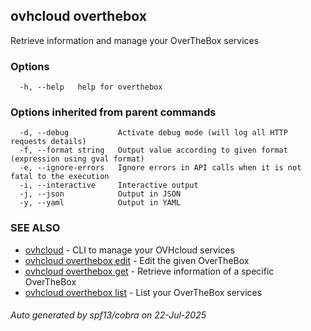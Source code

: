 ## ovhcloud overthebox

Retrieve information and manage your OverTheBox services

### Options

```
  -h, --help   help for overthebox
```

### Options inherited from parent commands

```
  -d, --debug           Activate debug mode (will log all HTTP requests details)
  -f, --format string   Output value according to given format (expression using gval format)
  -e, --ignore-errors   Ignore errors in API calls when it is not fatal to the execution
  -i, --interactive     Interactive output
  -j, --json            Output in JSON
  -y, --yaml            Output in YAML
```

### SEE ALSO

* [ovhcloud](ovhcloud.md)	 - CLI to manage your OVHcloud services
* [ovhcloud overthebox edit](ovhcloud_overthebox_edit.md)	 - Edit the given OverTheBox
* [ovhcloud overthebox get](ovhcloud_overthebox_get.md)	 - Retrieve information of a specific OverTheBox
* [ovhcloud overthebox list](ovhcloud_overthebox_list.md)	 - List your OverTheBox services

###### Auto generated by spf13/cobra on 22-Jul-2025
